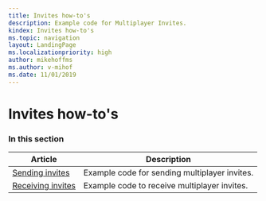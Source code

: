 ```yaml
---
title: Invites how-to's
description: Example code for Multiplayer Invites.
kindex: Invites how-to's
ms.topic: navigation
layout: LandingPage
ms.localizationpriority: high
author: mikehoffms
ms.author: v-mihof
ms.date: 11/01/2019
---
```


# Invites how-to's


### In this section

| Article | Description |
|---------|-------------|
| [Sending invites](live-invites-send.md) | Example code for sending multiplayer invites. |
| [Receiving invites](live-invites-receive.md) | Example code to receive multiplayer invites. |
